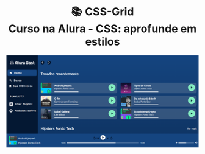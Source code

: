 <h1 align="center">
📚 CSS-Grid<br/>
Curso na Alura - CSS: aprofunde em estilos
</h1>

![Grid layout](grid-layout.png)
